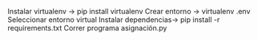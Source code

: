Instalar virtualenv -> pip install virtualenv
Crear entorno -> virtualenv .env
Seleccionar entorno virtual
Instalar dependencias-> pip install -r requirements.txt
Correr programa asignación.py
